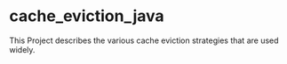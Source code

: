 # cache_eviction_java
This Project describes the various cache eviction strategies that are used widely.
